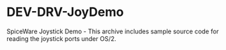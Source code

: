 DEV-DRV-JoyDemo
===============

SpiceWare Joystick Demo - This archive includes sample source code for reading the joystick ports under OS/2.
